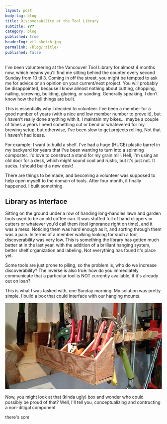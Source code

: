 ```yaml
---
layout: post
body-tag: blog
title: Discoverability at the Tool Library
subtitle: ???
category: blog
published: true
headerImg: vtl-sketch.jpg
permalink: /blog/:title/
published: false
---
```

I've been volunteering at the Vancouver Tool Library for almost 4 months now, which means you'll find me sitting behind the counter every second Sunday from 10 til 3. Coming in off the street, you might be tempted to ask me for advice or an opinion on your current/next project. You will probably be disappointed, because I know almost nothing about cutting, chopping, nailing, screwing, building, glueing, or sanding. Generally speaking, I don't know how the hell things are built.

This is essentially why I decided to volunteer. I've been a member for a good number of years (with a nice and low member number to prove it), but I haven't really done anything with it. I maintain my bikes... maybe a couple of times a years I need something cut or bend or whatevered for my brewing setup, but otherwise, I've been slow to get projects rolling. Not that I haven't had ideas.

For example: I want to build a shelf. I've had a huge (HUGE) plastic barrel in my backyard for years that I've been wanting to turn into a spinning composter. I'd love to construct a stand for my grain mill. Hell, I'm using an old door for a desk, which might sound cool and rustic, but it's just not. It sucks. I should build a new desk!

There are things to be made, and becoming a volunteer was supposed to help open myself to the domain of tools. After four month, it finally happened. I built something.

Library as Interface
--------------------

Sitting on the ground under a row of handing long-handles lawn and garden tools used to be an old coffee can. It was stuffed full of hand clippers or cutters or whatever you'd call them (tool ignorance right on time), and it was a mess. Noticing them was hard enough as it, and sorting through them was a pain. In terms of a member walking looking for such a tool, discoverability was very low. This is something the library has gotten much better at in the last year, with the addition of a brilliant hanging system, better shelf organization and labeling. Not everything has found it's place yet.

Some tools are just prone to piling, so the problem is, who do we increase discoverability? The inverse is also true: how do you immediately communicate that a particular tool is NOT currently available, if it's already out on loan?

This is what I was tasked with, one Sunday morning. My solution was pretty simple. I build a box that could interface with our hanging mounts.

<img src='/images/blog/finished-box.jpg'>

Now, you might look at that (kinda ugly) box and wonder who could possibly be proud of that? Well, I'll tell you, conceptualizing and contructing a non-ditigal component 

there's som